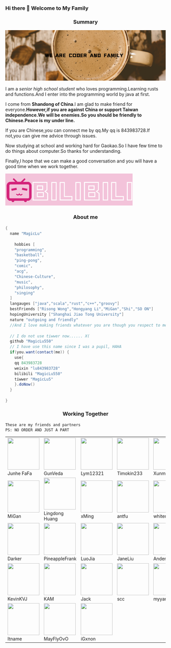 
### Hi there 👋 Welcome to My Family

<div align='center'><h3>Summary</h4> </div>

<div align="center"><img src="./start.png"></div>

I am a *senior high school student* who loves programming.Learning rusts and functions.And I enter into the programming world by java at first.

I come from **Shandong of China**.I am glad to make friend for everyone.**However,if you are against China or support Taiwan independence.We will be enemies.So you should be friendly to Chinese.Peace is my under line.**

If you are Chinese,you can connect me by qq.My qq is 843983728.If not,you can give me advice through issues.

Now studying at school and working hard for Gaokao.So I have few time to do things about computer.So thanks for understanding.

Finally,I hope that we can make a good conversation and you will have a good time when we work together.

<div><img src="./bilibili.png"></div>

<div align='center'><h3>About me</h4> </div>

```groovy
{
  name "MagicLu"
  
 	hobbies [
    "programming",
    "basketball",
    "ping-pong",
    "comic",
    "acg",
    "Chinese-Culture",
    "music",
    "philosophy",
    "singing"
  ]
  langauges ["java","scala","rust","c++","groovy"]
  bestFriends ["Risong Wong","Hongyang Li","MiGan","Shi","SO ON"]
  hopingUniversity ["Shanghai Jiao Tong University"]
  nature "outgoing and friendly"
  //And I love making friends whatever you are though you respect to me too
  
  // I do not use tiwwer now...... X(
  github "MagicLu550"
  // I have use this name since I was a pupil, HAHA
  if(you.want(contact(me)) {
    use{
    qq 843983728
    weixin "lu843983728"
    bilibili "MagicLu550"
    tiwwer "MagicLu5"
    }.doNow()
  }
  
}
```

<div align='center'><h3>Working Together</h4> </div>

```
These are my friends and partners 
PS: NO ORDER AND JUST A PART
```
<table id="part"><tr>
<td><img src="https://avatars0.githubusercontent.com/u/22996240?s=96&v=4" border=0 width=100px height=100px><div>Junhe FaFa</div></td>
<td><img src="https://avatars2.githubusercontent.com/u/36949944?s=96&v=4" border=0 width=100px height=100px><div>GunVeda</div></td>
  <td><img src="https://avatars0.githubusercontent.com/u/41183806?s=96&v=4" border=0 width=100px height=100px><div>Lym12321</div></td>
  <td><img src="https://avatars1.githubusercontent.com/u/50899865?s=96&v=4" border=0 width=100px height=100px><div>Timokin233</div></td>
  <td><img src="https://avatars0.githubusercontent.com/u/51848797?s=460&u=12e3bee3b75c6a8f4c8194ae91e2bfb563dc35fc&v=4" border=0 width=100px height=100px><div>Xunmidemeng</div></td>
</tr><tr>
  <td><img src="https://avatars3.githubusercontent.com/u/50650009?s=60&v=4 " border=0 width=100px height=100px><div>MiGan</div></td>
  <td><img src="https://avatars1.githubusercontent.com/u/7929704?s=460&u=26528548412c38ebd2c1f2877d16f7143ee876fa&v=4" border=0 width=100px height=100px ><div>Lingdong Huang</div></td>
  <td><img src="https://avatars0.githubusercontent.com/u/29374209?s=96&v=4" border=0 width=100px height=100px><div>xMing</div></td>
  <td><img src="https://avatars1.githubusercontent.com/u/11247099?s=460&u=a83ed73998ba6f3048f3b671e6c1cd4789cc216f&v=4" border=0 width=100px height=100px><div>antfu</div></td>
  <td><img src="https://avatars0.githubusercontent.com/u/31107204?s=100&v=4" border=0 width=100px height=100px><div>whiter</div></td></tr><tr>
  <td><img src="https://avatars3.githubusercontent.com/u/14215022?s=100&v=4" border=0 width=100px height=100px><div>Darker</div></td>
  <td><img src="https://avatars3.githubusercontent.com/u/16799962?s=100&v=4" border=0 width=100px height=100px><div>PineappleFrank</div></td>
  <td><img src="https://avatars2.githubusercontent.com/u/40385009?s=100&v=4" border=0 width=100px height=100px><div>LuoJia</div></td>
  <td><img src="https://avatars3.githubusercontent.com/u/50371864?s=100&v=4" border=0 width=100px height=100px><div>JaneLiu</div></td>
  <td><img src="https://avatars1.githubusercontent.com/u/44516212?s=100&v=4" border=0 width=100px height=100px><div>Anders</div></td></tr><tr>
  <td><img src="https://avatars3.githubusercontent.com/u/47245225?s=100&v=4" border=0 width=100px height=100px><div>KevinKVJ</div></td>
  <td><img src="https://avatars0.githubusercontent.com/u/45202382?s=100&v=4" border=0 width=100px height=100px><div>KAM</div></td>
  <td><img src="https://avatars0.githubusercontent.com/u/49769752?s=100&v=4" border=0 width=100px height=100px><div>Jack </div></td>
  <td><img src="https://avatars3.githubusercontent.com/u/17349986?s=100&v=4" border=0 width=100px height=100px><div>scc</div></td>
  <td><img src="https://avatars2.githubusercontent.com/u/26623948?s=100&v=4" border=0 width=100px height=100px><div>myyanggang</div></td></tr>
  <tr>
  <td><img src="https://avatars3.githubusercontent.com/u/45508179?s=60&v=4" border=0 width=100px height=100px><div>Itname</div></td>
  <td><img src="https://avatars2.githubusercontent.com/u/25137942?s=60&v=4" border=0 width=100px height=100px><div>MayFlyOvO</div></td>
  <td><img src="https://avatars1.githubusercontent.com/u/59405399?s=460&u=8fd5b63e9aafe32229f006cca7fe78c3738162a3&v=4" border=0 width=100px height=100px><div>iGxnon</div></td>
</table>



